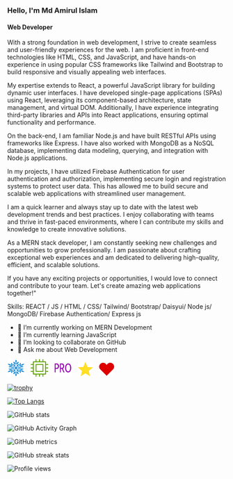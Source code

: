 


### Hello, I'm Md Amirul Islam
#### Web Developer

With a strong foundation in web development, I strive to create seamless and user-friendly experiences for the web. I am proficient in front-end technologies like HTML, CSS, and JavaScript, and have hands-on experience in using popular CSS frameworks like Tailwind and Bootstrap to build responsive and visually appealing web interfaces.

My expertise extends to React, a powerful JavaScript library for building dynamic user interfaces. I have developed single-page applications (SPAs) using React, leveraging its component-based architecture, state management, and virtual DOM. Additionally, I have experience integrating third-party libraries and APIs into React applications, ensuring optimal functionality and performance.

On the back-end, I am familiar Node.js and have built RESTful APIs using frameworks like Express. I have also worked with MongoDB as a NoSQL database, implementing data modeling, querying, and integration with Node.js applications.

In my projects, I have utilized Firebase Authentication for user authentication and authorization, implementing secure login and registration systems to protect user data. This has allowed me to build secure and scalable web applications with streamlined user management.

I am a quick learner and always stay up to date with the latest web development trends and best practices. I enjoy collaborating with teams and thrive in fast-paced environments, where I can contribute my skills and knowledge to create innovative solutions.

As a MERN stack developer, I am constantly seeking new challenges and opportunities to grow professionally. I am passionate about crafting exceptional web experiences and am dedicated to delivering high-quality, efficient, and scalable solutions.

If you have any exciting projects or opportunities, I would love to connect and contribute to your team. Let's create amazing web applications together!"

Skills: REACT / JS / HTML / CSS/ Tailwind/ Bootstrap/ Daisyui/ Node js/ MongoDB/ Firebase Authentication/ Express js

- 🔭 I’m currently working on MERN Development  
- 🌱 I’m currently learning JavaScript 
- 👯 I’m looking to collaborate on GitHub 
- 💬 Ask me about Web Development 


<a href='https://archiveprogram.github.com/'><img src='https://raw.githubusercontent.com/acervenky/animated-github-badges/master/assets/acbadge.gif' width='40' height='40'></a> <a href='https://docs.github.com/en/developers'><img src='https://raw.githubusercontent.com/acervenky/animated-github-badges/master/assets/devbadge.gif' width='40' height='40'></a> <a href='https://github.com/pricing'><img src='https://raw.githubusercontent.com/acervenky/animated-github-badges/master/assets/pro.gif' width='40' height='40'></a> <a href='https://stars.github.com/'><img src='https://raw.githubusercontent.com/acervenky/animated-github-badges/master/assets/starbadge.gif' width='35' height='35'></a> <a href='https://docs.github.com/en/github/supporting-the-open-source-community-with-github-sponsors'><img src='https://raw.githubusercontent.com/acervenky/animated-github-badges/master/assets/sponsorbadge.gif' width='35' height='35'></a> 

[![trophy](https://github-profile-trophy.vercel.app/?username=A-amirul)](https://github.com/ryo-ma/github-profile-trophy)

[![Top Langs](https://github-readme-stats.vercel.app/api/top-langs/?username=A-amirul)](https://github.com/anuraghazra/github-readme-stats)

![GitHub stats](https://github-readme-stats.vercel.app/api?username=A-amirul&show_icons=true&count_private=true)  

![GitHub Activity Graph](https://activity-graph.herokuapp.com/graph?username=A-amirul)  

![GitHub metrics](https://metrics.lecoq.io/A-amirul)  

![GitHub streak stats](https://streak-stats.demolab.com/?user=A-amirul)  

![Profile views](https://gpvc.arturio.dev/A-amirul)  
